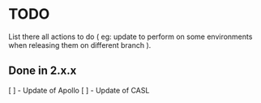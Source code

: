 # TODO

List there all actions to do ( eg: update to perform on some environments when releasing them on different branch ).

## Done in 2.x.x
[ ] - Update of Apollo
[ ] - Update of CASL
